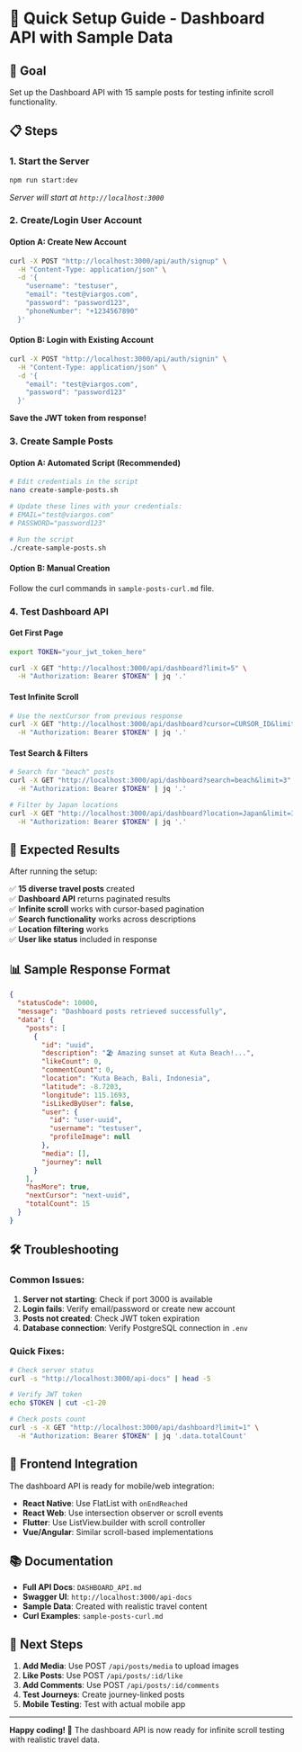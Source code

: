 # 🚀 Quick Setup Guide - Dashboard API with Sample Data

## 🎯 Goal
Set up the Dashboard API with 15 sample posts for testing infinite scroll functionality.

## 📋 Steps

### 1. **Start the Server**
```bash
npm run start:dev
```
*Server will start at `http://localhost:3000`*

### 2. **Create/Login User Account**

#### Option A: Create New Account
```bash
curl -X POST "http://localhost:3000/api/auth/signup" \
  -H "Content-Type: application/json" \
  -d '{
    "username": "testuser",
    "email": "test@viargos.com",
    "password": "password123",
    "phoneNumber": "+1234567890"
  }'
```

#### Option B: Login with Existing Account
```bash
curl -X POST "http://localhost:3000/api/auth/signin" \
  -H "Content-Type: application/json" \
  -d '{
    "email": "test@viargos.com",
    "password": "password123"
  }'
```

**Save the JWT token from response!**

### 3. **Create Sample Posts**

#### Option A: Automated Script (Recommended)
```bash
# Edit credentials in the script
nano create-sample-posts.sh

# Update these lines with your credentials:
# EMAIL="test@viargos.com"
# PASSWORD="password123"

# Run the script
./create-sample-posts.sh
```

#### Option B: Manual Creation
Follow the curl commands in `sample-posts-curl.md` file.

### 4. **Test Dashboard API**

#### Get First Page
```bash
export TOKEN="your_jwt_token_here"

curl -X GET "http://localhost:3000/api/dashboard?limit=5" \
  -H "Authorization: Bearer $TOKEN" | jq '.'
```

#### Test Infinite Scroll
```bash
# Use the nextCursor from previous response
curl -X GET "http://localhost:3000/api/dashboard?cursor=CURSOR_ID&limit=5" \
  -H "Authorization: Bearer $TOKEN" | jq '.'
```

#### Test Search & Filters
```bash
# Search for "beach" posts
curl -X GET "http://localhost:3000/api/dashboard?search=beach&limit=3" \
  -H "Authorization: Bearer $TOKEN" | jq '.'

# Filter by Japan locations
curl -X GET "http://localhost:3000/api/dashboard?location=Japan&limit=3" \
  -H "Authorization: Bearer $TOKEN" | jq '.'
```

## 🎉 Expected Results

After running the setup:

✅ **15 diverse travel posts** created  
✅ **Dashboard API** returns paginated results  
✅ **Infinite scroll** works with cursor-based pagination  
✅ **Search functionality** works across descriptions  
✅ **Location filtering** works  
✅ **User like status** included in response  

## 📊 Sample Response Format

```json
{
  "statusCode": 10000,
  "message": "Dashboard posts retrieved successfully",
  "data": {
    "posts": [
      {
        "id": "uuid",
        "description": "🏖️ Amazing sunset at Kuta Beach!...",
        "likeCount": 0,
        "commentCount": 0,
        "location": "Kuta Beach, Bali, Indonesia",
        "latitude": -8.7203,
        "longitude": 115.1693,
        "isLikedByUser": false,
        "user": {
          "id": "user-uuid",
          "username": "testuser",
          "profileImage": null
        },
        "media": [],
        "journey": null
      }
    ],
    "hasMore": true,
    "nextCursor": "next-uuid",
    "totalCount": 15
  }
}
```

## 🛠️ Troubleshooting

### Common Issues:

1. **Server not starting**: Check if port 3000 is available
2. **Login fails**: Verify email/password or create new account
3. **Posts not created**: Check JWT token expiration
4. **Database connection**: Verify PostgreSQL connection in `.env`

### Quick Fixes:

```bash
# Check server status
curl -s "http://localhost:3000/api-docs" | head -5

# Verify JWT token
echo $TOKEN | cut -c1-20

# Check posts count
curl -s -X GET "http://localhost:3000/api/dashboard?limit=1" \
  -H "Authorization: Bearer $TOKEN" | jq '.data.totalCount'
```

## 📱 Frontend Integration

The dashboard API is ready for mobile/web integration:

- **React Native**: Use FlatList with `onEndReached`
- **React Web**: Use intersection observer or scroll events
- **Flutter**: Use ListView.builder with scroll controller
- **Vue/Angular**: Similar scroll-based implementations

## 📚 Documentation

- **Full API Docs**: `DASHBOARD_API.md`
- **Swagger UI**: `http://localhost:3000/api-docs`
- **Sample Data**: Created with realistic travel content
- **Curl Examples**: `sample-posts-curl.md`

## 🚀 Next Steps

1. **Add Media**: Use POST `/api/posts/media` to upload images
2. **Like Posts**: Use POST `/api/posts/:id/like`
3. **Add Comments**: Use POST `/api/posts/:id/comments`
4. **Test Journeys**: Create journey-linked posts
5. **Mobile Testing**: Test with actual mobile app

---

**Happy coding! 🎉** The dashboard API is now ready for infinite scroll testing with realistic travel data.
